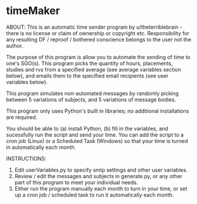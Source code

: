 # timeMaker
ABOUT:
 This is an automatic time sender program by u/theterriblebrain - there is no license or
 claim of ownership or copyright etc. Responsibility for any resulting DF / reproof / bothered
 conscience belongs to the user not the author.

 The purpose of this program is allow you to automate the sending of time to one's SGO(s).
 This program picks the quantity of hours, placements, studies and rvs from a specified
 average (see average variables section below), and emails them to the specified email
 recipients (see user variables below).

 This program simulates non-automated messages by randomly picking between 5 variations
 of subjects, and 5 variations of message bodies.

 This program only uses Python's built in libraries; no additional installations are required.

 You should be able to (a) install Python, (b) fill in the variables, and sucessfully run
 the script and send your time. You can add the script to a cron job (Linux) or a Scheduled
 Task (Windows) so that your time is turned in automatically each month.

INSTRUCTIONS:
 1. Edit userVariables.py to specify smtp settings and other user variables.
 2. Review / edit the messages and subjects in generate.py, or any other part of this program
    to meet your individual needs.
 3. Either run the program manually each month to turn in your time, or set up
    a cron job / scheduled task to run it automatically each month.
